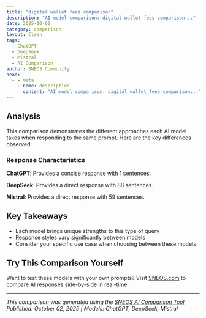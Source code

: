```yaml
---
title: "digital wallet fees comparison"
description: "AI model comparison: digital wallet fees comparison..."
date: 2025-10-02
category: comparison
layout: Clean
tags:
  - ChatGPT
  - DeepSeek
  - Mistral
  - AI Comparison
author: SNEOS Community
head:
  - - meta
    - name: description
      content: "AI model comparison: digital wallet fees comparison..."
---
```


<ChatComparison
  title="digital wallet fees comparison"
  prompt="digital wallet fees comparison"
  :responses='{
    "ChatGPT": "Comparing the fees of various digital wallets can help users choose the right option based on their needs, such as transaction costs, funding methods, and international transfers. Here’s a general overview of some popular digital wallets as of 2023, focusing on their key fee structures:\n\n### 1. **PayPal**\n- **Transaction Fees:** 2.9% + "ChatGPT": "When comparing digital wallets, it&#x27;s important to consider various factors including fees associated with transactions, withdrawals, international transfers, conversion fees, and any subscription fees. Here’s a general outline of the kinds of fees you might encounter with popular digital wallets:\n\n### 1. **PayPal**\n- **Transaction Fees**: Typically, 2.9% + $0.30 per transaction (domestic).\n- **International Transactions**: Additional fees for currency conversion (up to 4% above the base exchange rate).\n- **Withdrawals**: Free to linked bank accounts; fees may apply for instant transfers.\n\n### 2. **Venmo**\n- **Transaction Fees**: Free for standard transactions; 3% fee for credit card payments.\n- **Instant Transfer Fees**: 1% fee for instant transfers (minimum of $0.25 and a maximum of $10).\n- **International Transfers**: Not supported.\n\n### 3. **Cash App**\n- **Transaction Fees**: Free for standard transactions; 3% fee for credit card payments.\n- **Instant Transfer Fees**: 1.5% fee for instant transfers.\n- **Bitcoin Transactions**: Fees vary based on market conditions.\n\n### 4. **Zelle**\n- **Fees**: Free for sending and receiving money as long as your bank supports Zelle.\n- **International Transfers**: Not available.\n\n### 5. **Apple Pay**\n- **Transaction Fees**: Generally, no fees for personal transactions; merchants may incur fees.\n- **International Transactions**: Possible fees based on bank policies.\n\n### 6. **Google Pay**\n- **Transaction Fees**: Free for personal transactions funded by a bank account; credit card payments may incur fees.\n- **International Transactions**: Potential fees depend on linked bank policies.\n\n### 7. **Revolut**\n- **Monthly Plans**: Free and paid plans (various fees apply based on plan).\n- **Currency Exchange Fees**: Free up to a certain amount; additional fees apply beyond that.\n- **International Transfers**: Free for certain transactions; fees apply for others.\n\n### 8. **TransferWise (Wise)**\n- **Transfer Fees**: Low and transparent fees that vary based on amount and destination.\n- **Currency Conversion Fees**: Fair market rates plus a small percentage for conversion.\n\n### Things to consider when comparing fees:\n- **Type of transactions**: Are you sending money to friends, making purchases, or conducting business transactions?\n- **Volume of transactions**: High volumes may benefit from specific digital wallets that offer lower fees on bulk transactions.\n- **Geographical differences**: Some wallets charge differently depending on the country of the sender or recipient.\n- **Withdrawal methods**: Fees can vary if withdrawing to a bank account versus using a card.\n\n### Conclusion\nWhen comparing digital wallet fees, carefully review the fee structure of each option based on your specific use case. Keep in mind that fees can frequently change, and some wallets offer features like merchant services, cash-back options, or loyalty programs that might make them more appealing despite potentially higher fees. Always check the most up-to-date information directly from the provider’s website.".30 for domestic transactions; for international, it can go up to 4.4% + a fixed fee based on the currency.\n- **Receiving Money:** Generally free for personal transactions funded by a PayPal balance or bank account.\n- **Currency Conversion Fee:** Typically 3-4% above the base exchange rate.\n\n### 2. **Venmo**\n- **Transaction Fees:** 3% for credit card payments; free for bank account or Venmo balance transactions.\n- **Instant Transfer Fee:** 1.75% (minimum "ChatGPT": "When comparing digital wallets, it&#x27;s important to consider various factors including fees associated with transactions, withdrawals, international transfers, conversion fees, and any subscription fees. Here’s a general outline of the kinds of fees you might encounter with popular digital wallets:\n\n### 1. **PayPal**\n- **Transaction Fees**: Typically, 2.9% + $0.30 per transaction (domestic).\n- **International Transactions**: Additional fees for currency conversion (up to 4% above the base exchange rate).\n- **Withdrawals**: Free to linked bank accounts; fees may apply for instant transfers.\n\n### 2. **Venmo**\n- **Transaction Fees**: Free for standard transactions; 3% fee for credit card payments.\n- **Instant Transfer Fees**: 1% fee for instant transfers (minimum of $0.25 and a maximum of $10).\n- **International Transfers**: Not supported.\n\n### 3. **Cash App**\n- **Transaction Fees**: Free for standard transactions; 3% fee for credit card payments.\n- **Instant Transfer Fees**: 1.5% fee for instant transfers.\n- **Bitcoin Transactions**: Fees vary based on market conditions.\n\n### 4. **Zelle**\n- **Fees**: Free for sending and receiving money as long as your bank supports Zelle.\n- **International Transfers**: Not available.\n\n### 5. **Apple Pay**\n- **Transaction Fees**: Generally, no fees for personal transactions; merchants may incur fees.\n- **International Transactions**: Possible fees based on bank policies.\n\n### 6. **Google Pay**\n- **Transaction Fees**: Free for personal transactions funded by a bank account; credit card payments may incur fees.\n- **International Transactions**: Potential fees depend on linked bank policies.\n\n### 7. **Revolut**\n- **Monthly Plans**: Free and paid plans (various fees apply based on plan).\n- **Currency Exchange Fees**: Free up to a certain amount; additional fees apply beyond that.\n- **International Transfers**: Free for certain transactions; fees apply for others.\n\n### 8. **TransferWise (Wise)**\n- **Transfer Fees**: Low and transparent fees that vary based on amount and destination.\n- **Currency Conversion Fees**: Fair market rates plus a small percentage for conversion.\n\n### Things to consider when comparing fees:\n- **Type of transactions**: Are you sending money to friends, making purchases, or conducting business transactions?\n- **Volume of transactions**: High volumes may benefit from specific digital wallets that offer lower fees on bulk transactions.\n- **Geographical differences**: Some wallets charge differently depending on the country of the sender or recipient.\n- **Withdrawal methods**: Fees can vary if withdrawing to a bank account versus using a card.\n\n### Conclusion\nWhen comparing digital wallet fees, carefully review the fee structure of each option based on your specific use case. Keep in mind that fees can frequently change, and some wallets offer features like merchant services, cash-back options, or loyalty programs that might make them more appealing despite potentially higher fees. Always check the most up-to-date information directly from the provider’s website.".25, maximum $25) for instant transfers.\n- **International Payments:** Not supported directly; can use PayPal for this.\n\n### 3. **Cash App**\n- **Transaction Fees:** Free for most personal transactions; "ChatGPT": "When comparing digital wallets, it&#x27;s important to consider various factors including fees associated with transactions, withdrawals, international transfers, conversion fees, and any subscription fees. Here’s a general outline of the kinds of fees you might encounter with popular digital wallets:\n\n### 1. **PayPal**\n- **Transaction Fees**: Typically, 2.9% + $0.30 per transaction (domestic).\n- **International Transactions**: Additional fees for currency conversion (up to 4% above the base exchange rate).\n- **Withdrawals**: Free to linked bank accounts; fees may apply for instant transfers.\n\n### 2. **Venmo**\n- **Transaction Fees**: Free for standard transactions; 3% fee for credit card payments.\n- **Instant Transfer Fees**: 1% fee for instant transfers (minimum of $0.25 and a maximum of $10).\n- **International Transfers**: Not supported.\n\n### 3. **Cash App**\n- **Transaction Fees**: Free for standard transactions; 3% fee for credit card payments.\n- **Instant Transfer Fees**: 1.5% fee for instant transfers.\n- **Bitcoin Transactions**: Fees vary based on market conditions.\n\n### 4. **Zelle**\n- **Fees**: Free for sending and receiving money as long as your bank supports Zelle.\n- **International Transfers**: Not available.\n\n### 5. **Apple Pay**\n- **Transaction Fees**: Generally, no fees for personal transactions; merchants may incur fees.\n- **International Transactions**: Possible fees based on bank policies.\n\n### 6. **Google Pay**\n- **Transaction Fees**: Free for personal transactions funded by a bank account; credit card payments may incur fees.\n- **International Transactions**: Potential fees depend on linked bank policies.\n\n### 7. **Revolut**\n- **Monthly Plans**: Free and paid plans (various fees apply based on plan).\n- **Currency Exchange Fees**: Free up to a certain amount; additional fees apply beyond that.\n- **International Transfers**: Free for certain transactions; fees apply for others.\n\n### 8. **TransferWise (Wise)**\n- **Transfer Fees**: Low and transparent fees that vary based on amount and destination.\n- **Currency Conversion Fees**: Fair market rates plus a small percentage for conversion.\n\n### Things to consider when comparing fees:\n- **Type of transactions**: Are you sending money to friends, making purchases, or conducting business transactions?\n- **Volume of transactions**: High volumes may benefit from specific digital wallets that offer lower fees on bulk transactions.\n- **Geographical differences**: Some wallets charge differently depending on the country of the sender or recipient.\n- **Withdrawal methods**: Fees can vary if withdrawing to a bank account versus using a card.\n\n### Conclusion\nWhen comparing digital wallet fees, carefully review the fee structure of each option based on your specific use case. Keep in mind that fees can frequently change, and some wallets offer features like merchant services, cash-back options, or loyalty programs that might make them more appealing despite potentially higher fees. Always check the most up-to-date information directly from the provider’s website.".25 fee for business transactions.\n- **Instant Deposit Fee:** 1.5% fee for instant transfers to your bank.\n- **International Transfers:** Limited international functionality; mainly used within the U.S.\n\n### 4. **Zelle**\n- **Transaction Fees:** No fees for sending or receiving money, as it&#x27;s typically integrated with U.S. bank accounts.\n- **Instant Transfer:** Typically free if used within the bank’s app.\n- **International Transfers:** Not supported.\n\n### 5. **Google Pay**\n- **Transaction Fees:** Free for personal transactions; business transactions may incur fees.\n- **Instant Transfers:** Charges may apply based on the banks and transaction methods.\n- **International Payments:**Limited support; fees vary depending on the method.\n\n### 6. **Apple Pay**\n- **Transaction Fees:** Free for users sending money through Apple Cash; merchants may incur standard credit card fees.\n- **International Payments:** Not applicable since it&#x27;s mainly used in the U.S. and select countries.\n\n### 7. **Revolut**\n- **Transaction Fees:** Free tier available; premium accounts have different limits on free transactions.\n- **Currency Conversion Fee:** Usually free under certain limits; after crossing a threshold, a fee may apply.\n- **International Transfers:** Offers competitive rates for currency exchange and international payments.\n\n### 8. **TransferWise (now Wise)**\n- **Transaction Fees:** Transparent fee structure, often lower than traditional banks for international transfers.\n- **Currency Conversion:** Uses the real exchange rate and adds a percentage fee.\n- **Domestic Payments:** May charge a small fee depending on the payment method.\n\n### Summary\nWhen choosing a digital wallet, it’s important to consider:\n- **Transaction type:** Personal transfers, business transactions, or international payments.\n- **Funding sources:** Credit card, debit card, or bank transfer.\n- **Currency conversion fees:** Relevant for international transactions.\n- **User interface and customer support**: Which might also affect your experience.\n\nAlways check the latest terms directly on the provider&#x27;s website, as fees and structures can change.",
    "DeepSeek": "Of course. Here is a comprehensive comparison of digital wallet fees, broken down into clear categories.\n\nThe most important thing to understand is that **digital wallets themselves rarely charge direct fees for basic services.** The \u0022fees\u0022 you encounter are almost always from the underlying payment network (like Visa/Mastercard), the bank, or for specific premium services.\n\nHere\u2019s a detailed breakdown of where you might encounter fees with popular digital wallets.\n\n---\n\n### Quick Summary: At a Glance\n\n| Wallet | Sending Money (from balance/bank) | Sending Money (with card) | Receiving Money | Withdrawing to Bank | Currency Conversion | In-Store/Online Purchases |\n| :--- | :--- | :--- | :--- | :--- | :--- | :--- |\n| **PayPal** | Free (Friends \u0026 Family from balance/bank) | 2.90% \u002B fixed fee | Free (in your country) | Free (Standard: 1-3 days), 1.75% (Instant) | ~4% | Free for you (seller pays fee) |\n| **Venmo** | Free (Standard from balance/bank) | 3% | Free | Free (Standard: 1-3 days), 1.75% (Instant) | Not typically offered | Free for you (seller pays fee) |\n| **Cash App** | Free | 3% | Free | Free (Standard: 1-3 days), 0.5% -1.75% (Instant) | ~3% (if supported) | Free for you (via Cash Card) |\n| **Zelle** | **Free** | N/A (Bank-to-bank only) | **Free** | N/A (Money is in your bank) | N/A | Not a feature |\n| **Apple Pay** | Free (via Apple Cash) | N/A | Free | Free (Standard), 1.5% (Instant) | ~3% (via Apple Card) | Free for you (merchant pays fee) |\n| **Google Pay** | Free (via Google Pay balance) | N/A | Free | Free | Varies by country | Free for you (merchant pays fee) |\n| **Samsung Pay** | Free (via Samsung Pay Cash) | N/A | Free | Free (Standard), 1.5% (Instant) | Varies | Free for you (merchant pays fee) |\n| **Wise** | Low, transparent fee (e.g., 0.43%) | Varies by card | Free | Small fixed fee | **Uses real mid-market rate \u002B a small %** | Free for you (via Wise debit card) |\n| **Revolut** | Free (in same currency) | 2%\u002B | Free | Free | Free (weekdays), 1% (weekends) | Free for you (via Revolut card) |\n\n---\n\n### Detailed Breakdown by Category\n\n#### 1. Peer-to-Peer (P2P) Payments (Sending Money to Friends \u0026 Family)\n\nThis is the most common use case and where fee structures differ most.\n\n*   **Using your Wallet Balance or Linked Bank Account (ACH Transfer):**\n    *   **PayPal/Venmo:** Free for \u0022Friends \u0026 Family\u0022 transactions *if you use your balance or a bank account*. **Crucial Note:** If you mistakenly use this for goods/services, you have no purchase protection.\n    *   **Cash App:** Free.\n    *   **Zelle:** **Almost always free** when sent from a linked bank account. This is its core feature.\n    *   **Apple/Google/Samsung Pay:** Free when sending from your wallet balance.\n\n*   **Using a Linked Credit or Debit Card:**\n    *   **PayPal/Venmo:** A fee applies (typically **2.9% \u002B $0.30**). This is because the card networks charge a fee to process the transaction.\n    *   **Cash App:** A **3%** fee.\n    *   **Zelle:** Does not allow funding with credit cards.\n\n#### 2. Receiving Money\n\n*   **For Personal Transactions:** Almost always **free** on all major wallets (PayPal, Venmo, Cash App, Zelle, etc.).\n*   **For Goods \u0026 Services (Merchant Fees):** This is a critical distinction.\n    *   If you receive a payment on **PayPal** marked as \u0022Goods and Services,\u0022 the *recipient/seller* pays a fee (currently **3.49% \u002B $0.49** in the US). This fee purchases seller and buyer protection.\n    *   **Venmo** has a similar merchant fee structure for business transactions.\n    *   **Zelle is NOT recommended for buying from strangers** as it offers no purchase protection.\n\n#### 3. Withdrawing Money to Your Bank Account\n\n*   **Standard Transfer (ACH - takes 1-3 business days):** Usually **free** on PayPal, Venmo, Cash App, etc.\n*   **Instant Transfer (arrives in minutes):** All major wallets charge a fee for this convenience.\n    *   **PayPal/Venmo:** **1.75%** of the transfer amount (with a minimum and maximum fee).\n    *   **Cash App:** **0.5% - 1.75%** (with a minimum fee, often $0.25).\n    *   **Apple Cash:** **1.5%** (with a minimum fee).\n    *   **Revolut/Wise:** Often free or have a small fixed fee for instant transfers.\n\n#### 4. Currency Conversion \u0026 International Transfers\n\nThis is where specialized wallets like **Wise** and **Revolut** shine.\n\n*   **PayPal/Venmo/Apple Pay:** They use their own, less favorable exchange rate, which includes a markup of **3-4%**. This is a hidden fee.\n*   **Wise (formerly TransferWise):** Their key selling point. They use the **real mid-market exchange rate** and charge a small, transparent upfront fee. This is almost always the cheapest option for international transfers and spending abroad.\n*   **Revolut:** Offers the real exchange rate for free on weekdays. They apply a markup (typically **0.5% - 1%**) on weekends due to market volatility. Excellent for spending and transfers in different currencies.\n\n#### 5. In-Store \u0026 Online Purchases\n\nWhen you tap your phone or use a wallet online, **you, the consumer, are not charged a fee**. The merchant pays a processing fee to their payment provider (which includes the cost of the card network). This is true for Apple Pay, Google Pay, Samsung Pay, and using a PayPal/Venmo/Cash App debit card.\n\n---\n\n### Key Considerations \u0026 Hidden Costs\n\n1.  **The \u0022Free\u0022 Illusion with Credit Cards:** The main fee you\u0027ll encounter is when you fund a P2P payment with a credit card. The wallets pass the card processing fee onto you.\n2.  **Currency Conversion Markup:** The biggest \u0022hidden\u0022 fee. Always check the exchange rate being offered against the mid-market rate on Google or XE.com.\n3.  **Instant Transfer Fees:** If you can wait 1-3 days, you can avoid these fees entirely.\n4.  **Business/Commercial Transactions:** If you are a seller, you *will* pay a fee, similar to what a traditional credit card processor would charge. PayPal\u0027s rate is typically around **3.49% \u002B $0.49** per transaction in the US.\n\n### Which Wallet Should You Choose?\n\n*   **For simple, free P2P with friends in the US:** **Zelle** (if both your banks support it) or **Venmo/Cash App** (using your bank account).\n*   **For buying things online or from small businesses:** **PayPal** or **Apple/Google Pay** for their strong buyer protection.\n*   **For international transfers or spending in foreign currency:** **Wise** or **Revolut** are unbeatable due to their superior exchange rates.\n*   **For a seamless ecosystem experience:** Use the wallet built into your phone (**Apple Pay** for iPhone, **Google Pay** for Android).\n\n**Final Pro Tip:** Always ensure you are selecting the correct funding source (your bank account vs. a credit card) and the correct type of transaction (\u0022Friends \u0026 Family\u0022 vs. \u0022Goods and Services\u0022) to avoid unexpected fees.",
    "Mistral": "Digital wallets have become increasingly popular for managing and transferring funds, but they often come with various fees. Here\u0027s a comparison of fees for some popular digital wallets:\n\n### PayPal\n- **Transaction Fees**: 2.9% \u002B $0.30 per transaction for domestic payments.\n- **International Fees**: 4.4% transaction fee \u002B fixed fee based on currency.\n- **Withdrawal Fees**: 1% fee (up to $10) for instant transfers to a bank account.\n- **Currency Conversion Fees**: 3% above the exchange rate.\n\n### Venmo\n- **Transaction Fees**: 3% fee for credit card transactions; no fee for debit card or bank account transactions.\n- **Instant Transfer Fees**: 1.75% fee (minimum $0.25, maximum $25) for instant transfers to a bank account.\n- **Currency Conversion Fees**: Not applicable as Venmo is primarily used within the U.S.\n\n### Cash App\n- **Transaction Fees**: 3% fee for credit card transactions; no fee for debit card or bank account transactions.\n- **Instant Transfer Fees**: 1.5% fee (minimum $0.25) for instant transfers to a bank account.\n- **Currency Conversion Fees**: Not applicable as Cash App is primarily used within the U.S.\n\n### Zelle\n- **Transaction Fees**: Generally no fees for sending or receiving money, but some banks may charge fees.\n- **Withdrawal Fees**: No fees for transferring money to a bank account.\n- **Currency Conversion Fees**: Not applicable as Zelle is primarily used within the U.S.\n\n### Apple Pay Cash\n- **Transaction Fees**: 3% fee for credit card transactions; no fee for debit card or bank account transactions.\n- **Instant Transfer Fees**: 1.5% fee (minimum $0.25, maximum $15) for instant transfers to a bank account.\n- **Currency Conversion Fees**: Not applicable as Apple Pay Cash is primarily used within the U.S.\n\n### Google Pay\n- **Transaction Fees**: No fees for sending or receiving money.\n- **Withdrawal Fees**: No fees for transferring money to a bank account.\n- **Currency Conversion Fees**: Not applicable as Google Pay is primarily used within the U.S.\n\n### Revolut\n- **Transaction Fees**: No fees for standard transfers; 0.5% fee for large transfers over a certain limit.\n- **Withdrawal Fees**: No fees for standard withdrawals; 2% fee for ATM withdrawals over a certain limit.\n- **Currency Conversion Fees**: 0.5% fee for exchanges over a certain limit.\n\n### TransferWise (now Wise)\n- **Transaction Fees**: Varies by currency and amount, typically around 0.3% to 0.5% \u002B a small fixed fee.\n- **Withdrawal Fees**: No fees for standard withdrawals.\n- **Currency Conversion Fees**: Mid-market exchange rate with a small fee.\n\n### Skrill\n- **Transaction Fees**: 2.99% fee for sending money.\n- **Withdrawal Fees**: 5.50 EUR for bank withdrawals.\n- **Currency Conversion Fees**: 3.99% fee above the exchange rate.\n\n### Neteller\n- **Transaction Fees**: 2.99% fee for sending money.\n- **Withdrawal Fees**: 10 USD for bank withdrawals.\n- **Currency Conversion Fees**: 3.99% fee above the exchange rate.\n\n### Summary\n- **Lowest Fees**: Google Pay and Zelle generally have the lowest fees, especially for domestic transactions.\n- **Highest Fees**: PayPal and Skrill tend to have higher fees, especially for international transactions and currency conversions.\n- **Instant Transfers**: Venmo, Cash App, and Apple Pay Cash charge fees for instant transfers to a bank account.\n\nWhen choosing a digital wallet, consider the types of transactions you\u0027ll be making most frequently and the associated fees."
  }'
  published-date="08:30"
/>

## Analysis

This comparison demonstrates the different approaches each AI model takes when responding to the same prompt. Here are the key differences observed:

### Response Characteristics

**ChatGPT**: Provides a concise response with 1 sentences. 

**DeepSeek**: Provides a direct response with 88 sentences. 

**Mistral**: Provides a direct response with 59 sentences. 

## Key Takeaways

- Each model brings unique strengths to this type of query
- Response styles vary significantly between models
- Consider your specific use case when choosing between these models

## Try This Comparison Yourself

Want to test these models with your own prompts? Visit [SNEOS.com](https://sneos.com) to compare AI responses side-by-side in real-time.

---

*This comparison was generated using the [SNEOS AI Comparison Tool](https://sneos.com)*
*Published: October 02, 2025 | Models: ChatGPT, DeepSeek, Mistral*

